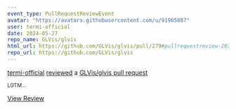 ```yaml
---
event_type: PullRequestReviewEvent
avatar: "https://avatars.githubusercontent.com/u/9196588?"
user: termi-official
date: 2024-05-27
repo_name: GLVis/glvis
html_url: https://github.com/GLVis/glvis/pull/279#pullrequestreview-2079981048
repo_url: https://github.com/GLVis/glvis
---
```


<a href='https://github.com/termi-official' target='_blank'>termi-official</a> <a href='https://github.com/GLVis/glvis/pull/279#pullrequestreview-2079981048' target='_blank'>reviewed</a> a <a href='https://github.com/GLVis/glvis/pull/279' target='_blank'>GLVis/glvis pull request</a>

<small>LGTM...</small>

<a href='https://github.com/GLVis/glvis/pull/279#pullrequestreview-2079981048' target='_blank'>View Review</a>